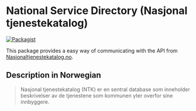 # National Service Directory (Nasjonal tjenestekatalog)
[![Packagist](https://img.shields.io/packagist/v/andeersg/tjenestekatalog.svg?maxAge=3600)](https://packagist.org/packages/andeersg/tjenestekatalog)

This package provides a easy way of communicating with the API from [Nasjonaltjenestekatalog.no](http://www.nasjonaltjenestekatalog.no).

## Description in Norwegian
>Nasjonal tjenestekatalog (NTK) er en sentral database som inneholder beskrivelser av de tjenestene som kommunen yter overfor sine innbyggere.
